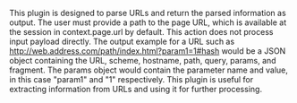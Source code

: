 This plugin is designed to parse URLs and return the parsed information as output. The user must provide a path to the
page URL, which is available at the session in context.page.url by default. This action does not process input payload
directly. The output example for a URL such as http://web.address.com/path/index.html?param1=1#hash would be a JSON
object containing the URL, scheme, hostname, path, query, params, and fragment. The params object would contain the
parameter name and value, in this case "param1" and "1" respectively. This plugin is useful for extracting information
from URLs and using it for further processing.